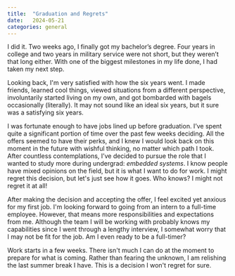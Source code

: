 ```yaml
---
title:  "Graduation and Regrets"
date:   2024-05-21
categories: general
---
```


I did it.
Two weeks ago, I finally got my bachelor’s degree.
Four years in college and two years in military service were not short, but they weren’t that long either.
With one of the biggest milestones in my life done, I had taken my next step.

Looking back, I'm very satisfied with how the six years went.
I made friends, learned cool things, viewed situations from a different perspective, involuntarily started living on my own, and got bombarded with bagels occasionally (literally).
It may not sound like an ideal six years, but it sure was a satisfying six years. 

I was fortunate enough to have jobs lined up before graduation.
I’ve spent quite a significant portion of time over the past few weeks deciding.
All the offers seemed to have their perks, and I knew I would look back on this moment in the future with wishful thinking, no matter which path I took.
After countless contemplations, I’ve decided to pursue the role that I wanted to study more during undergrad: *embedded systems*.
I know people have mixed opinions on the field, but it is what I want to do for work.
I might regret this decision, but let's just see how it goes.
Who knows? I might not regret it at all!

After making the decision and accepting the offer, I feel excited yet anxious for my first job.
I'm looking forward to going from an intern to a full-time employee.
However, that means more responsibilities and expectations from me.
Although the team I will be working with probably knows my capabilities since I went through a lengthy interview, I somewhat worry that I may not be fit for the job.
Am I even ready to be a full-timer?

Work starts in a few weeks.
There isn't much I can do at the moment to prepare for what is coming.
Rather than fearing the unknown, I am relishing the last summer break I have.
This is a decision I won't regret for sure.
